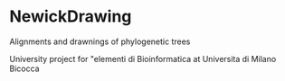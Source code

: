 # NewickDrawing
Alignments and drawnings of phylogenetic trees

University project for "elementi di Bioinformatica at Universita di Milano Bicocca
